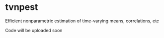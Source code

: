 # tvnpest
Efficient nonparametric estimation of time-varying means, correlations, etc

Code will be uploaded soon
